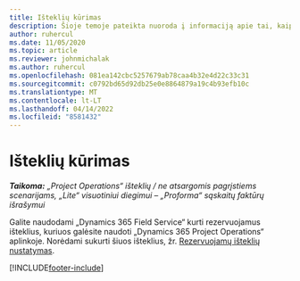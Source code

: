 ```yaml
---
title: Išteklių kūrimas
description: Šioje temoje pateikta nuoroda į informaciją apie tai, kaip kurti rezervuojamus išteklius.
author: ruhercul
ms.date: 11/05/2020
ms.topic: article
ms.reviewer: johnmichalak
ms.author: ruhercul
ms.openlocfilehash: 081ea142cbc5257679ab78caa4b32e4d22c33c31
ms.sourcegitcommit: c0792bd65d92db25e0e8864879a19c4b93efb10c
ms.translationtype: MT
ms.contentlocale: lt-LT
ms.lasthandoff: 04/14/2022
ms.locfileid: "8581432"
---
```

# <a name="create-resources"></a>Išteklių kūrimas

_**Taikoma:** „Project Operations“ išteklių / ne atsargomis pagrįstiems scenarijams, „Lite“ visuotiniui diegimui – „Proforma“ sąskaitų faktūrų išrašymui_

Galite naudodami „Dynamics 365 Field Service“ kurti rezervuojamus išteklius, kuriuos galėsite naudoti „Dynamics 365 Project Operations“ aplinkoje. Norėdami sukurti šiuos išteklius, žr. [Rezervuojamų išteklių nustatymas](/dynamics365/field-service/set-up-bookable-resources).


[!INCLUDE[footer-include](../includes/footer-banner.md)]